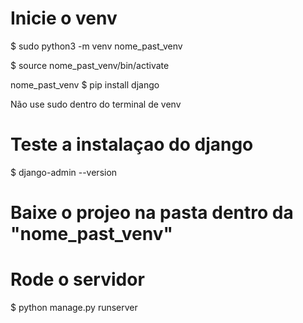 <h1>Inicie o venv</h1>
<p>$ sudo python3 -m venv nome_past_venv </p>
<p>$ source nome_past_venv/bin/activate</p>
<p>nome_past_venv $ pip install django </p>
<p>Não use sudo dentro do terminal de venv</p>

<h1>Teste a instalaçao do django</h1>
$ django-admin --version

<h1>Baixe o projeo na pasta dentro da "nome_past_venv"</h1> 

<h1>Rode o servidor </h1>
$ python manage.py runserver
